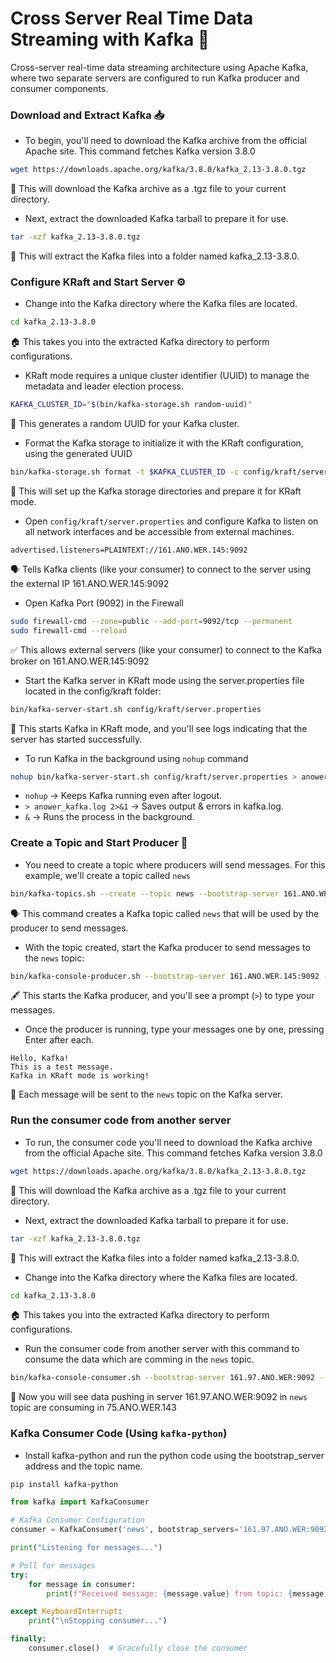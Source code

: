 # Cross Server Real Time Data Streaming with Kafka 🚀
Cross-server real-time data streaming architecture using Apache Kafka, where two separate servers are configured to run Kafka producer and consumer components.

### Download and Extract Kafka 📥

- To begin, you'll need to download the Kafka archive from the official Apache site. This command fetches Kafka version 3.8.0

```bash
wget https://downloads.apache.org/kafka/3.8.0/kafka_2.13-3.8.0.tgz
```
📂 This will download the Kafka archive as a .tgz file to your current directory.

- Next, extract the downloaded Kafka tarball to prepare it for use. 

```bash
tar -xzf kafka_2.13-3.8.0.tgz
```
📂 This will extract the Kafka files into a folder named kafka_2.13-3.8.0.

### Configure KRaft and Start Server ⚙️

- Change into the Kafka directory where the Kafka files are located.

```bash
cd kafka_2.13-3.8.0
```
🏠 This takes you into the extracted Kafka directory to perform configurations.

- KRaft mode requires a unique cluster identifier (UUID) to manage the metadata and leader election process.

```bash
KAFKA_CLUSTER_ID="$(bin/kafka-storage.sh random-uuid)"
```
🔑 This generates a random UUID for your Kafka cluster.

- Format the Kafka storage to initialize it with the KRaft configuration, using the generated UUID

```bash
bin/kafka-storage.sh format -t $KAFKA_CLUSTER_ID -c config/kraft/server.properties
```
💾 This will set up the Kafka storage directories and prepare it for KRaft mode.

- Open `config/kraft/server.properties` and configure Kafka to listen on all network interfaces and be accessible from external machines.

```text
advertised.listeners=PLAINTEXT://161.ANO.WER.145:9092
```
🗣️ Tells Kafka clients (like your consumer) to connect to the server using the external IP 161.ANO.WER.145:9092

- Open Kafka Port (9092) in the Firewall

```bash
sudo firewall-cmd --zone=public --add-port=9092/tcp --permanent
sudo firewall-cmd --reload
```
✅ This allows external servers (like your consumer) to connect to the Kafka broker on 161.ANO.WER.145:9092

- Start the Kafka server in KRaft mode using the server.properties file located in the config/kraft folder:

```bash
bin/kafka-server-start.sh config/kraft/server.properties
```
🚀 This starts Kafka in KRaft mode, and you'll see logs indicating that the server has started successfully.

- To run Kafka in the background using `nohup` command

```bash
nohup bin/kafka-server-start.sh config/kraft/server.properties > anower_kafka.log 2>&1 &
```
- `nohup` → Keeps Kafka running even after logout.
- `> anower_kafka.log 2>&1` → Saves output & errors in kafka.log.
- `&` → Runs the process in the background.

### Create a Topic and Start Producer 📝

- You need to create a topic where producers will send messages. For this example, we'll create a topic called `news`

```bash
bin/kafka-topics.sh --create --topic news --bootstrap-server 161.ANO.WER.145:9092
```
🗣️ This command creates a Kafka topic called `news` that will be used by the producer to send messages.

- With the topic created, start the Kafka producer to send messages to the `news` topic:

```bash
bin/kafka-console-producer.sh --bootstrap-server 161.ANO.WER.145:9092 --topic news
```
🖋️ This starts the Kafka producer, and you'll see a prompt (`>`) to type your messages.

- Once the producer is running, type your messages one by one, pressing Enter after each.

```text
Hello, Kafka!
This is a test message.
Kafka in KRaft mode is working!
```
💬 Each message will be sent to the `news` topic on the Kafka server.

### Run the consumer code from another server

- To run, the consumer code you'll need to download the Kafka archive from the official Apache site. This command fetches Kafka version 3.8.0

```bash
wget https://downloads.apache.org/kafka/3.8.0/kafka_2.13-3.8.0.tgz
```
📂 This will download the Kafka archive as a .tgz file to your current directory.

- Next, extract the downloaded Kafka tarball to prepare it for use. 

```bash
tar -xzf kafka_2.13-3.8.0.tgz
```
📂 This will extract the Kafka files into a folder named kafka_2.13-3.8.0.

- Change into the Kafka directory where the Kafka files are located.

```bash
cd kafka_2.13-3.8.0
```
🏠 This takes you into the extracted Kafka directory to perform configurations.

- Run the consumer code from another server with this command to consume the data which are comming in the `news` topic.

```bash
bin/kafka-console-consumer.sh --bootstrap-server 161.97.ANO.WER:9092 --topic news --from-beginning
```
💬 Now you will see data pushing in server 161.97.ANO.WER:9092 in `news` topic are consuming in 75.ANO.WER.143

### Kafka Consumer Code (Using `kafka-python`)

- Install kafka-python and run the python code using the bootstrap_server address and the topic name.

```bash
pip install kafka-python
```

```python
from kafka import KafkaConsumer

# Kafka Consumer Configuration
consumer = KafkaConsumer('news', bootstrap_servers='161.97.ANO.WER:9092')

print("Listening for messages...")

# Poll for messages
try:
    for message in consumer:
        print(f"Received message: {message.value} from topic: {message.topic}")

except KeyboardInterrupt:
    print("\nStopping consumer...")

finally:
    consumer.close()  # Gracefully close the consumer
```


